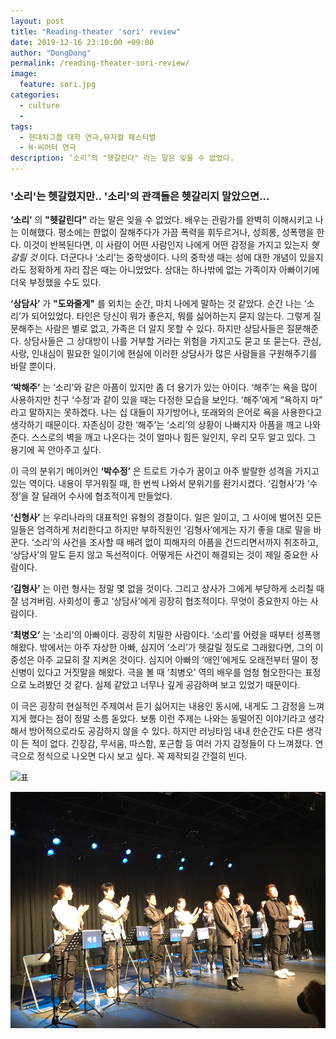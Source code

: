 ```yaml
---
layout: post
title: "Reading-theater 'sori' review"
date: 2019-12-16 23:10:00 +09:00
author: "DongDong"
permalink: /reading-theater-sori-review/
image:
  feature: sori.jpg
categories:
  - culture
  - 
tags:
  - 현대차그룹 대학 연극,뮤지컬 패스티벌
  - H-씨어터 연극
description: ‘소리’의 "헷갈린다" 라는 말은 잊을 수 없었다.
---
```


### '소리'는 헷갈렸지만.. '소리'의 관객들은 헷갈리지 말았으면...

**‘소리’** 의 **"헷갈린다"** 라는 말은 잊을 수 없었다. 배우는 관람가를 완벽히 이해시키고 나는 이해했다. 평소에는 한없이 잘해주다가 가끔 폭력을 휘두르거나, 성희롱, 성폭행을 한다. 이것이 반복된다면, 이 사람이 어떤 사람인지 나에게 어떤 감정을 가지고 있는지 *헷갈릴 것* 이다. 더군다나 ‘소리’는 중학생이다. 나의 중학생 때는 성에 대한 개념이 있을지라도 정확하게 자리 잡은 때는 아니었었다. 상대는 하나밖에 없는 가족이자 아빠이기에 더욱 부정했을 수도 있다.

**‘상담사’** 가 **"도와줄게"** 를 외치는 순간, 마치 나에게 말하는 것 같았다. 순간 나는 ‘소리’가 되어있었다. 타인은 당신이 뭐가 좋은지, 뭐를 싫어하는지 묻지 않는다. 그렇게 질문해주는 사람은 별로 없고, 가족은 더 알지 못할 수 있다. 하지만 상담사들은 질문해준다. 상담사들은 그 상대방이 나를 거부할 거라는 위험을 가지고도 묻고 또 묻는다. 관심, 사랑, 인내심이 필요한 일이기에 현실에 이러한 상담사가 많은 사람들을 구원해주기를 바랄 뿐이다.

**‘박해주’** 는 ‘소리’와 같은 아픔이 있지만 좀 더 용기가 있는 아이다. ‘해주’는 욕을 많이 사용하지만 친구 ‘수정’과 같이 있을 때는 다정한 모습을 보인다. ‘해주’에게 “욕하지 마” 라고 말하지는 못하겠다. 나는 십 대들이 자기방어나, 또래와의 은어로 욕을 사용한다고 생각하기 때문이다. 자존심이 강한 ‘해주’는 ‘소리’의 상황이 나빠지자 아픔을 깨고 나와준다. 스스로의 벽을 깨고 나온다는 것이 얼마나 힘든 일인지, 우리 모두 알고 있다. 그 용기에 꼭 안아주고 싶다.

이 극의 분위기 메이커인  **‘박수정’**  은 트로트 가수가 꿈이고 아주 발랄한 성격을 가지고 있는 역이다. 내용이 무거워질 때, 한 번씩 나와서 분위기를 환기시켰다. ‘김형사’가 ‘수정’을 잘 달래어 수사에 협조적이게 만들었다.

**‘신형사’** 는 우리나라의 대표적인 유형의 경찰이다. 일은 일이고, 그 사이에 벌어진 모든 일들은 엄격하게 처리한다고 하지만 부하직원인 ‘김형사’에게는 자기 좋을 대로 말을 바꾼다. ‘소리’의 사건을 조사할 때 배려 없이 피해자의 아픔을 건드리면서까지 취조하고, ‘상담사’의 말도 듣지 않고 독선적이다. 어떻게든 사건이 해결되는 것이 제일 중요한 사람이다.

**‘김형사’** 는 이런 형사는 정말 몇 없을 것이다. 그리고 상사가 그에게 부당하게 소리칠 때 잘 넘겨버림. 사회성이 좋고 ‘상담사’에게 굉장히 협조적이다. 무엇이 중요한지 아는 사람이다.

**‘최병오’** 는 ‘소리’의 아빠이다. 굉장히 치밀한 사람이다. ‘소리’를 어렸을 때부터 성폭행 해왔다. 밖에서는 아주 자상한 아빠, 심지어 ‘소리’가 헷갈릴 정도로 그래왔다면, 그의 이중성은 아주 교묘히 잘 지켜온 것이다. 심지어 아빠의 ‘애인’에게도 오래전부터 딸이 정신병이 있다고 거짓말을 해왔다. 극을 볼 때 ‘최병오’ 역의 배우를 엄청 혐오한다는 표정으로 노려봤던 것 같다. 실제 같았고 너무나 깊게 공감하며 보고 있었기 때문이다.

이 극은 굉장히 현실적인 주제여서 듣기 싫어지는 내용인 동시에,  내게도 그 감정을 느껴지게 했다는 점이 정말 소름 돋았다. 보통 이런 주제는 나와는 동떨어진 이야기라고 생각해서 방어적으로라도 공감하지 않을 수 있다. 하지만 러닝타임 내내 한순간도 다른 생각이 든 적이 없다. 긴장감, 무서움, 따스함, 포근함 등 여러 가지 감정들이 다 느껴졌다. 연극으로 정식으로 나오면 다시 보고 싶다.  꼭 제작되길 간절히 빈다.

![표](..\img\post\01\표.jpg)

![배우들](..\img\post\01\배우들.jpg)

